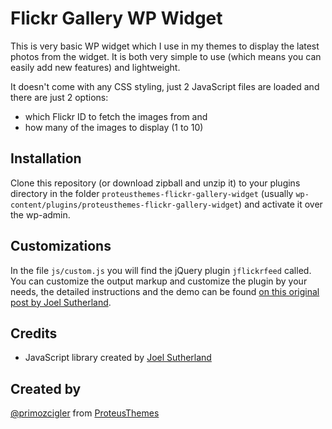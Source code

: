 Flickr Gallery WP Widget
=====================

This is very basic WP widget which I use in my themes to display the latest photos from the widget. It is both very simple to use (which means you can easily add new features) and lightweight.

It doesn't come with any CSS styling, just 2 JavaScript files are loaded and there are just 2 options:

*	which Flickr ID to fetch the images from and
*	how many of the images to display (1 to 10)

Installation
------------

Clone this repository (or download zipball and unzip it) to your plugins directory in the folder `proteusthemes-flickr-gallery-widget` (usually `wp-content/plugins/proteusthemes-flickr-gallery-widget`) and activate it over the wp-admin.

Customizations
--------------

In the file `js/custom.js` you will find the jQuery plugin `jflickrfeed` called. You can customize the output markup and customize the plugin by your needs, the detailed instructions and the demo can be found [on this original post by Joel Sutherland](http://www.gethifi.com/blog/a-jquery-flickr-feed-plugin).

Credits
-------

* JavaScript library created by [Joel Sutherland](http://www.gethifi.com/blog/a-jquery-flickr-feed-plugin)

Created by
----------

[@primozcigler](http://twitter.com/primozcigler) from [ProteusThemes](http://www.proteusthemes.com/)